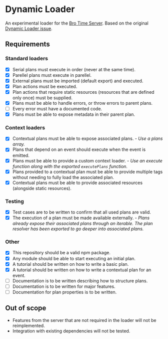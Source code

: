 # Dynamic Loader
An experimental loader for the [Bro Time Server](https://github.com/Bro-Time/Bro-Time-Server). Based on the original [Dynamic Loader issue](https://github.com/Bro-Time/Bro-Time-Server/issues/562).

## Requirements

### Standard loaders

- [x] Serial plans must execute in order (never at the same time).
- [x] Parellel plans must execute in parellel.
- [x] External plans must be imported (default export) and executed.
- [x] Plan actions must be executed.
- [x] Plan actions that require static resources (resources that are defined only once) must be supplied.
- [x] Plans must be able to handle errors, or throw errors to parent plans.
- [ ] Every error must have a documented code.
- [x] Plans must be able to expose metadata in their parent plan.

### Context loaders

- [x] Contextual plans must be able to expose associated plans. - *Use a plans array.*
- [x] Plans that depend on an event should execute when the event is emitted.
- [x] Plans must be able to provide a custom context loader. - *Use an execute function along with the exported `executePlans` function.*
- [x] Plans provided to a contextual plan must be able to provide multiple tags without needing to fully load the associated plan.
- [x] Contextual plans must be able to provide associated resources (alongside static resources).

### Testing

- [x] Test cases are to be written to confirm that all used plans are valid.
- [x] The execution of a plan must be made available externally. - *Plans already expose their associated plans through an iterable. The plan resolver has been exported to go deeper into associated plans.*

### Other

- [x] This repository should be a valid npm package.
- [x] Any module should be able to start executing an initial plan.
- [x] A tutorial should be written on how to write a basic plan.
- [x] A tutorial should be written on how to write a contextual plan for an event.
- [ ] Documentation is to be written describing how to structure plans.
- [ ] Documentation is to be written for major features.
- [ ] Documentation for plan properties is to be written.

## Out of scope

- Features from the server that are not required in the loader will not be reimplemented.
- Integration with existing dependencies will not be tested.
